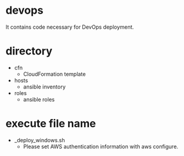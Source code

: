# devops
It contains code necessary for DevOps deployment.

# directory
- cfn
   - CloudFormation template
- hosts
   - ansible inventory
- roles
   - ansible roles

# execute file name
- _deploy_windows.sh
   - Please set AWS authentication information with aws configure. 
